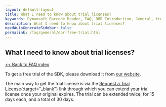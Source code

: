 ```yaml
---
layout: default-layout
title: What I need to know about trial licenses?
keywords: Dynamsoft Barcode Reader, FAQ, DBR Introduction, General, free trial
description: What I need to know about trial licenses?
needAutoGenerateSidebar: false
permalink: /faq/general/dbr-free-trial.html
---
```


## What I need to know about trial licenses?

[<< Back to FAQ index](index.md)

To get a free trial of the SDK, please download it from [our website](https://www.dynamsoft.com/barcode-reader/downloads/).

The main way to get the trial license is via the [Request a Trial License](https://www.dynamsoft.com/customer/license/trialLicense?product=dbr&utm_source=docs){:target="_blank"} link through which you can extend your trial license once your original expires. The trial can be extended twice, for 15 days each, and a total of 30 days.
